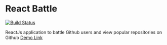 # React Battle

[![Build Status](https://travis-ci.com/zahedshareef/GithubBattle.svg?branch=master)](https://travis-ci.com/zahedshareef/GithubBattle)

ReactJs application to battle Github users and view popular repositories on Github
[Demo Link](https://github-battle.netlify.com/popular)
